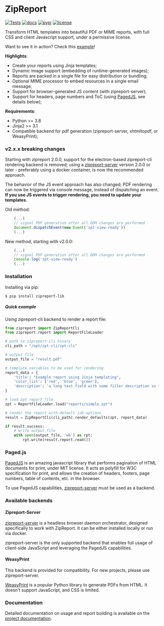 # ZipReport

[![Tests](https://github.com/zipreport/zipreport/workflows/Tests/badge.svg?branch=master)](https://github.com/zipreport/zipreport/actions)
[![docs](https://readthedocs.org/projects/zipreport/badge/?version=latest)](https://zipreport.readthedocs.io/en/latest/)
[![pypi](https://img.shields.io/pypi/v/zipreport-lib.svg)](https://pypi.org/project/zipreport-lib/)
[![license](https://img.shields.io/pypi/l/zipreport-lib.svg)](https://github.com/zipreport/zipreport/blob/master/LICENSE)

Transform HTML templates into beautiful PDF or MIME reports, with full CSS and client Javascript support, under a
permissive license.

Want to see it in action? Check this [example](docs/samples/example_report.pdf)!

**Highlights**:

- Create your reports using Jinja templates;
- Dynamic image support (embedding of runtime-generated images);
- Reports are packed in a single file for easy distribution or bundling;
- Optional MIME processor to embed resources in a single email message;
- Support for browser-generated JS content (with zipreport-server);
- Support for headers, page numbers and ToC (using [PagedJS](https://pagedjs.org/), see details below);

**Requirements**:

- Python >= 3.8
- Jinja2 >= 3.1 
- Compatible backend for pdf generation (zipreport-server, xhtmltopdf, or WeasyPrint);

### v2.x.x breaking changes

Starting with zipreport 2.0.0, support for the electron-based zipreport-cli rendering backend is removed; using
a [zipreport-server](https://github.com/zipreport/zipreport-server) version 2.0.0 or later - preferably using a docker container,
is now the recommended approach.

The behavior of the JS event approach has also changed; PDF rendering can now be triggered via console message,
instead of dispatching an event. **If you use JS events to trigger rendering, you need to update your templates**.

Old method:
```javascript
    (...)
    // signal PDF generation after all DOM changes are performed
    document.dispatchEvent(new Event('zpt-view-ready'))
    (...)
```

New method, starting with v2.0.0:
```javascript
    (...)
    // signal PDF generation after all DOM changes are performed
    console.log('zpt-view-ready')
    (...)
```


### Installation

Installing via pip:
```shell script
$ pip install zipreport-lib
```

##### Quick example

Using zipreport-cli backend to render a report file:
```python
from zipreport import ZipReportCli
from zipreport.report import ReportFileLoader

# path to zipreport-cli binary
cli_path = "/opt/zpt-cli/zpt-cli"

# output file
output_file = "result.pdf"

# template variables to be used for rendering
report_data = {
	'title': "Example report using Jinja templating",
	'color_list': ['red', 'blue', 'green'],
	'description': 'a long text field with some filler description so the page isn\'t that empty',
}

# load zpt report file
zpt = ReportFileLoader.load("reports/simple.zpt")

# render the report with default job options
result = ZipReportCli(cli_path).render_defaults(zpt, report_data)

if result.success:
	# write output file
	with open(output_file, 'wb') as rpt:
		rpt.write(result.report.read())
```  

### Paged.js

[PagedJS](https://www.pagedjs.org/) is an amazing javascript library that performs pagination of HTML documents for print,
under MIT license. It acts as polyfill for W3C specification for print, and allows the creation of headers, footers,
page numbers, table of contents, etc. in the browser.

To use PagedJS capabilities, [zipreport-server](https://github.com/zipreport/zipreport-server) must be used as a backend.

### Available backends

#### Zipreport-Server

[zipreport-server](https://github.com/zipreport/zipreport-server) is a headless browser daemon orchestrator, designed specifically to work with ZipReport. It can be
either installed locally or run via docker.

zipreport-server is the only supported backend that enables full usage of client-side JavaScript and leveraging the PagedJS
capabilities. 

#### WeasyPrint

This backend is provided for compatibility. For new projects, please use zipreport-server.

[WeasyPrint](https://weasyprint.org/) is a popular Python library to generate PDFs from HTML. It doesn't support JavaScript,
and CSS is limited. 


### Documentation

Detailed documentation on usage and report building is available on the [project documentation](https://zipreport.readthedocs.io/en/latest/).


